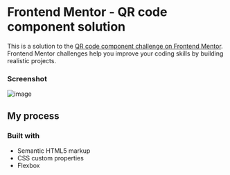 # Frontend Mentor - QR code component solution

This is a solution to the [QR code component challenge on Frontend Mentor](https://www.frontendmentor.io/challenges/qr-code-component-iux_sIO_H). Frontend Mentor challenges help you improve your coding skills by building realistic projects.

### Screenshot

![image](https://github.com/silvio-souza/study/assets/19346642/a2856ac2-3d33-439b-b946-8ece3b384032)

## My process

### Built with

- Semantic HTML5 markup
- CSS custom properties
- Flexbox
